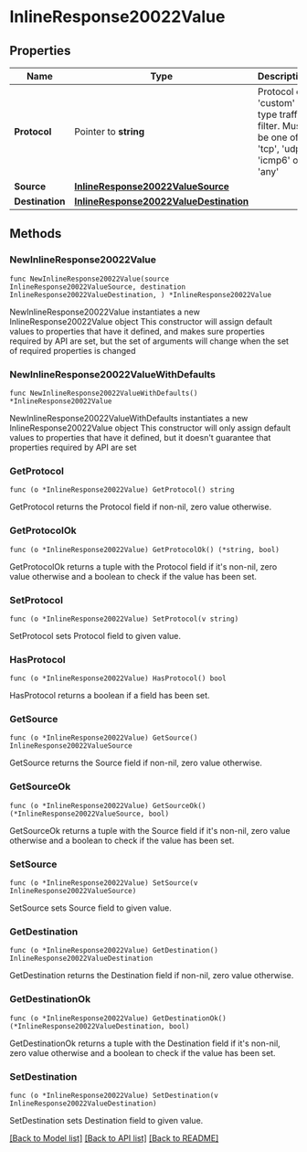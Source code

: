 # InlineResponse20022Value

## Properties

Name | Type | Description | Notes
------------ | ------------- | ------------- | -------------
**Protocol** | Pointer to **string** | Protocol of &#39;custom&#39; type traffic filter. Must be one of: &#39;tcp&#39;, &#39;udp&#39;, &#39;icmp6&#39; or &#39;any&#39; | [optional] 
**Source** | [**InlineResponse20022ValueSource**](InlineResponse20022ValueSource.md) |  | 
**Destination** | [**InlineResponse20022ValueDestination**](InlineResponse20022ValueDestination.md) |  | 

## Methods

### NewInlineResponse20022Value

`func NewInlineResponse20022Value(source InlineResponse20022ValueSource, destination InlineResponse20022ValueDestination, ) *InlineResponse20022Value`

NewInlineResponse20022Value instantiates a new InlineResponse20022Value object
This constructor will assign default values to properties that have it defined,
and makes sure properties required by API are set, but the set of arguments
will change when the set of required properties is changed

### NewInlineResponse20022ValueWithDefaults

`func NewInlineResponse20022ValueWithDefaults() *InlineResponse20022Value`

NewInlineResponse20022ValueWithDefaults instantiates a new InlineResponse20022Value object
This constructor will only assign default values to properties that have it defined,
but it doesn't guarantee that properties required by API are set

### GetProtocol

`func (o *InlineResponse20022Value) GetProtocol() string`

GetProtocol returns the Protocol field if non-nil, zero value otherwise.

### GetProtocolOk

`func (o *InlineResponse20022Value) GetProtocolOk() (*string, bool)`

GetProtocolOk returns a tuple with the Protocol field if it's non-nil, zero value otherwise
and a boolean to check if the value has been set.

### SetProtocol

`func (o *InlineResponse20022Value) SetProtocol(v string)`

SetProtocol sets Protocol field to given value.

### HasProtocol

`func (o *InlineResponse20022Value) HasProtocol() bool`

HasProtocol returns a boolean if a field has been set.

### GetSource

`func (o *InlineResponse20022Value) GetSource() InlineResponse20022ValueSource`

GetSource returns the Source field if non-nil, zero value otherwise.

### GetSourceOk

`func (o *InlineResponse20022Value) GetSourceOk() (*InlineResponse20022ValueSource, bool)`

GetSourceOk returns a tuple with the Source field if it's non-nil, zero value otherwise
and a boolean to check if the value has been set.

### SetSource

`func (o *InlineResponse20022Value) SetSource(v InlineResponse20022ValueSource)`

SetSource sets Source field to given value.


### GetDestination

`func (o *InlineResponse20022Value) GetDestination() InlineResponse20022ValueDestination`

GetDestination returns the Destination field if non-nil, zero value otherwise.

### GetDestinationOk

`func (o *InlineResponse20022Value) GetDestinationOk() (*InlineResponse20022ValueDestination, bool)`

GetDestinationOk returns a tuple with the Destination field if it's non-nil, zero value otherwise
and a boolean to check if the value has been set.

### SetDestination

`func (o *InlineResponse20022Value) SetDestination(v InlineResponse20022ValueDestination)`

SetDestination sets Destination field to given value.



[[Back to Model list]](../README.md#documentation-for-models) [[Back to API list]](../README.md#documentation-for-api-endpoints) [[Back to README]](../README.md)


